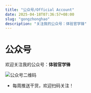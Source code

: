 ```yaml
---
title: "公众号/Official Account"
date: 2025-04-18T07:36:57+08:00
slug: "gongzhonghao"
description: "关注我的公众号：体验官学锋"
---
```


# 公众号

欢迎关注我的公众号：**体验官学锋**

![公众号二维码](/img/gongzhonghao_qr.png)

- 每周推送干货，欢迎扫码关注！
